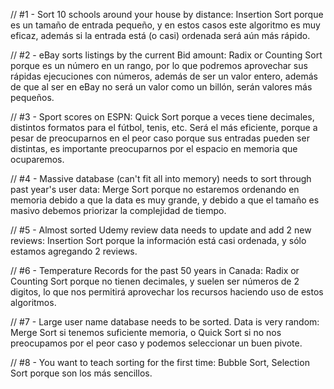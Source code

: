 // #1 - Sort 10 schools around your house by distance: Insertion Sort porque es un tamaño de entrada pequeño, y en estos casos este algoritmo es muy eficaz, además si la entrada está (o casi) ordenada será aún más rápido.

// #2 - eBay sorts listings by the current Bid amount: Radix or Counting Sort porque es un número en un rango, por lo que podremos aprovechar sus rápidas ejecuciones con números, además de ser un valor entero, además de que al ser en eBay no será un valor como un billón, serán valores más pequeños.

// #3 - Sport scores on ESPN: Quick Sort porque a veces tiene decimales, distintos formatos para el fútbol, tenis, etc. Será el más eficiente, porque a pesar de preocuparnos en el peor caso porque sus entradas pueden ser distintas, es importante preocuparnos por el espacio en memoria que ocuparemos.

// #4 - Massive database (can't fit all into memory) needs to sort through past year's user data: Merge Sort porque no estaremos ordenando en memoria debido a que la data es muy grande, y debido a que el tamaño es masivo debemos priorizar la complejidad de tiempo.

// #5 - Almost sorted Udemy review data needs to update and add 2 new reviews: Insertion Sort porque la información está casi ordenada, y sólo estamos agregando 2 reviews.

// #6 - Temperature Records for the past 50 years in Canada: Radix or Counting Sort porque no tienen decimales, y suelen ser números de 2 digitos, lo que nos permitirá aprovechar los recursos haciendo uso de estos algoritmos.

// #7 - Large user name database needs to be sorted. Data is very random: Merge Sort si tenemos suficiente memoria, o Quick Sort si no nos preocupamos por el peor caso y podemos seleccionar un buen pivote.

// #8 - You want to teach sorting for the first time: Bubble Sort, Selection Sort porque son los más sencillos.
